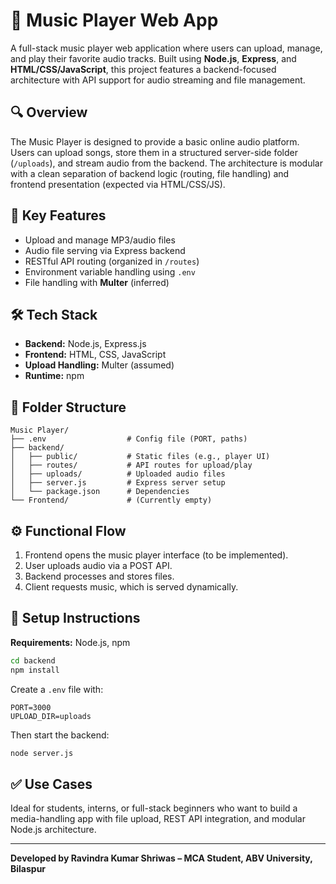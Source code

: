 # 🎵 Music Player Web App

A full-stack music player web application where users can upload, manage, and play their favorite audio tracks. Built using **Node.js**, **Express**, and **HTML/CSS/JavaScript**, this project features a backend-focused architecture with API support for audio streaming and file management.

## 🔍 Overview

The Music Player is designed to provide a basic online audio platform. Users can upload songs, store them in a structured server-side folder (`/uploads`), and stream audio from the backend. The architecture is modular with a clean separation of backend logic (routing, file handling) and frontend presentation (expected via HTML/CSS/JS).

## 🔧 Key Features

- Upload and manage MP3/audio files  
- Audio file serving via Express backend  
- RESTful API routing (organized in `/routes`)  
- Environment variable handling using `.env`  
- File handling with **Multer** (inferred)

## 🛠️ Tech Stack

- **Backend:** Node.js, Express.js
- **Frontend:** HTML, CSS, JavaScript
- **Upload Handling:** Multer (assumed)
- **Runtime:** npm

## 📁 Folder Structure

```
Music Player/
├── .env                  # Config file (PORT, paths)
├── backend/
│   ├── public/           # Static files (e.g., player UI)
│   ├── routes/           # API routes for upload/play
│   ├── uploads/          # Uploaded audio files
│   ├── server.js         # Express server setup
│   └── package.json      # Dependencies
└── Frontend/             # (Currently empty)
```

## ⚙️ Functional Flow

1. Frontend opens the music player interface (to be implemented).
2. User uploads audio via a POST API.
3. Backend processes and stores files.
4. Client requests music, which is served dynamically.

## 🚀 Setup Instructions

**Requirements:** Node.js, npm

```bash
cd backend
npm install
```

Create a `.env` file with:
```env
PORT=3000
UPLOAD_DIR=uploads
```

Then start the backend:
```bash
node server.js
```

## ✅ Use Cases

Ideal for students, interns, or full-stack beginners who want to build a media-handling app with file upload, REST API integration, and modular Node.js architecture.

---

**Developed by Ravindra Kumar Shriwas – MCA Student, ABV University, Bilaspur**

